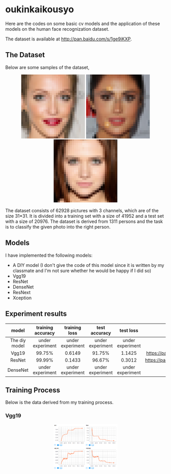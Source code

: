 # oukinkaikousyo

Here are the codes on some basic cv models and the application of these models on the human face recognization dataset.

 The dataset is available at http://pan.baidu.com/s/1ge9iKXP.

## The Dataset

Below are some samples of the dataset,
<div align = 'center'>
<img src = "https://raw.githubusercontent.com/hzxsnczpku/oukinkaikousyo/master/samples/Face1.png" width='200px'>
<img src = "https://raw.githubusercontent.com/hzxsnczpku/oukinkaikousyo/master/samples/Face2.png" width='200px'>
<img src = "https://raw.githubusercontent.com/hzxsnczpku/oukinkaikousyo/master/samples/Face3.png" width='200px'>
</div>

The dataset consists of 62928 pictures with 3 channels, which are of the size 31*31. It is divided into a training set with a size of 41952 and a test set with a size of 20976. The dataset is derived from 1311 persons and the task is to classify the given photo into the right person.

## Models
I have implemented the following models:

 * A DIY model (I don't give the code of this model since it is written by my classmate and I'm not sure whether he would be happy if I did so)
 * Vgg19
 * ResNet
 * DenseNet
 * ResNext
 * Xception


## Experiment results

| model | training accuracy | training loss | test accuracy | test loss | trained model
| :----: | :-----: | :----: | :----: | :----: | :----: |
| The diy model | under experiment | under experiment | under experiment | under experiment | pass |
| Vgg19 | 99.75% | 0.6149 | 91.75% | 1.1425 | https://pan.baidu.com/s/1bVDB34 |
| ResNet | 99.99% | 0.1433 | 96.67% | 0.3012 | https://pan.baidu.com/s/1dEBoKZR |
| DenseNet | under experiment | under experiment | under experiment | under experiment | pass |

## Training Process

Below is the data derived from my training process.

### Vgg19
<div align = 'center'>
<img src = "https://raw.githubusercontent.com/hzxsnczpku/oukinkaikousyo/master/images/Vgg19.png" width='200px'> 
</div>
